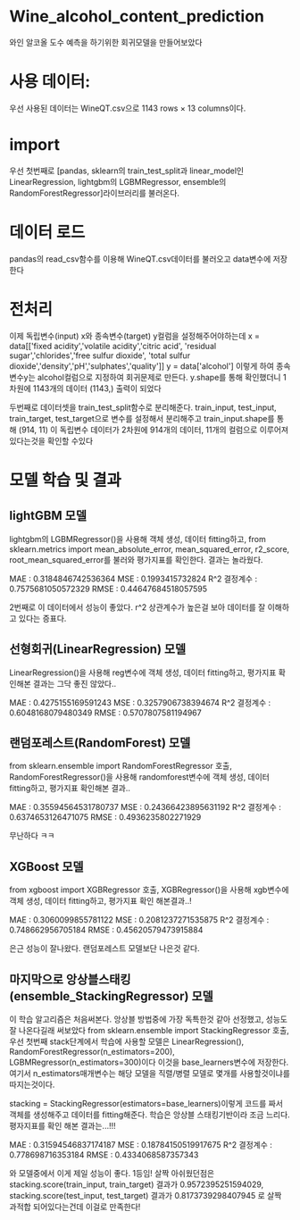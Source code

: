 # Wine_alcohol_content_prediction

와인 알코올 도수 예측을 하기위한 회귀모델을 만들어보았다

# 사용 데이터:
우선 사용된 데이터는 WineQT.csv으로 1143 rows × 13 columns이다.

# import
우선 첫번째로 [pandas, sklearn의 train_test_split과 linear_model인 LinearRegression, lightgbm의 LGBMRegressor, ensemble의 RandomForestRegressor]라이브러리를 불러온다.

# 데이터 로드
pandas의 read_csv함수를 이용해 WineQT.csv데이터를 불러오고 data변수에 저장한다

# 전처리
이제 독립변수(input) x와 종속변수(target) y컬럼을 설정해주어야하는데 
x = data[['fixed acidity','volatile acidity','citric acid',
          'residual sugar','chlorides','free sulfur dioxide',
          'total sulfur dioxide','density','pH','sulphates','quality']]
y = data['alcohol'] 
이렇게 하여 종속변수y는 alcohol컬럼으로 지정하여 회귀문제로 만든다.
y.shape를 통해 확인했더니 1차원에 1143개의 데이터 (1143,) 출력이 되었다

두번째로 데이터셋을 train_test_split함수로 분리해준다. 
train_input, test_input, train_target, test_target으로 변수를 설정해서 분리해주고
train_input.shape를 통해 (914, 11) 이 독립변수 데이터가 2차원에 914개의 데이터, 11개의 컬럼으로 이루어져 있다는것을 확인할 수있다

# 모델 학습 및 결과

## lightGBM 모델
lightgbm의 LGBMRegressor()을 사용해 객체 생성, 데이터 fitting하고, 
from sklearn.metrics import mean_absolute_error, mean_squared_error, r2_score, root_mean_squared_error를 불러와
평가지표를 확인한다. 결과는 놀라웠다.

MAE :  0.3184846742536364
MSE :  0.1993415732824
R^2 결정계수 :  0.7575681050572329
RMSE :  0.44647684518057595

2번째로 이 데이터에서 성능이 좋았다.
r^2 상관계수가 높은걸 보아 데이터를 잘 이해하고 있다는 증표다.

## 선형회귀(LinearRegression) 모델
LinearRegression()을 사용해 reg변수에 객체 생성, 데이터 fitting하고, 평가지표 확인해본 결과는 그닥 좋진 않았다..

MAE :  0.4275155169591243
MSE :  0.3257906738394674
R^2 결정계수 :  0.6048168079480349
RMSE :  0.5707807581194967

## 랜덤포레스트(RandomForest) 모델
from sklearn.ensemble import RandomForestRegressor 호출, RandomForestRegressor()을 사용해 randomforest변수에 객체 생성,
데이터 fitting하고, 평가지표 확인해본 결과..

MAE :  0.35594564531780737
MSE :  0.24366423895631192
R^2 결정계수 :  0.6374653126471075
RMSE :  0.4936235802271929

무난하다 ㅋㅋ

## XGBoost 모델
from xgboost import XGBRegressor 호출, XGBRegressor()을 사용해 xgb변수에 객체 생성, 데이터 fitting하고, 평가지표 확인 해본결과..!

MAE :  0.3060099855781122
MSE :  0.2081237271535875
R^2 결정계수 :  0.748662956705184
RMSE :  0.45620579473915884

은근 성능이 잘나왔다. 랜덤포레스트 모델보단 나은것 같다.


##  마지막으로 앙상블스태킹(ensemble_StackingRegressor) 모델
이 학습 알고리즘은 처음써본다. 앙상블 방법중에 가장 독특한것 같아 선정했고, 성능도 잘 나온다길래 써보았다
from sklearn.ensemble import StackingRegressor 호출, 우선 첫번째 stack단계에서 학습에 사용할 모델은 LinearRegression(), RandomForestRegressor(n_estimators=200), LGBMRegressor(n_estimators=300)이다 이것을 base_learners변수에 저장한다.
여기서 n_estimators매개변수는 해당 모델을 직렬/병렬 모델로 몇개를 사용할것이냐를 따지는것이다.

stacking = StackingRegressor(estimators=base_learners)이렇게 코드를 짜서 객체를 생성해주고
데이터를 fitting해준다. 학습은 앙상블 스태킹기반이라 조금 느리다. 평자지표를 확인 해본 결과는...!!!

MAE :  0.31594546837174187
MSE :  0.18784150519917675
R^2 결정계수 :  0.778698716353184
RMSE :  0.4334068587357343

와 모델중에서 이게 제일 성능이 좋다. 1등임!
살짝 아쉬웠던점은 stacking.score(train_input, train_target) 결과가 0.9572395251594029,
stacking.score(test_input, test_target) 결과가 0.8173739298407945 로
살짝 과적합 되어있다는건데 이걸로 만족한다!

